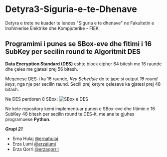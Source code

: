 # Detyra3-Siguria-e-te-Dhenave
Detyra e trete ne kuader te lendes "Siguria e te dhenave" ne Fakultetin e Inxhinierise Elektrike dhe Kompjuterike - FIEK

## Programimi i punes se SBox-eve dhe fitimi i 16 SubKey per secilin round te Algoritmit DES
**Data Encryption Standard (DES)** eshte block cipher 64 bitesh me 16 raunde dhe çeles me gjatesi prej 56 bitesh.

Meqenese DES-i ka 16 raunde, *Key Schedule* do te jape si output *16 round keys*, nga nje per secilin raund. Secili prej ketyre çelesave ka gjatesi prej 48 bitash.

Ne DES perdoren 8 SBox:
![SBox e DES](https://upload.wikimedia.org/wikipedia/commons/4/44/DES_S-box.jpg)

Ne kete repository kemi implementuar punen e SBox-eve dhe fitimin e 16 SubKey 48 bitesh per secilin round te DES-it, me ane te gjuhes programuese **Python**.

***Grupi 21***

<ul>
  <li>Erna Hulaj <a href="https://www.github.com/ernahulaj">@ernahulaj</a></li>
  <li>Erza Lumi <a href="https://www.github.com/erzalumi">@erzalumi</a></li>
  <li>Erza Qorri <a href="https://www.github.com/erzaqorrii">@erzaqorrii</a></li>
</ul>

